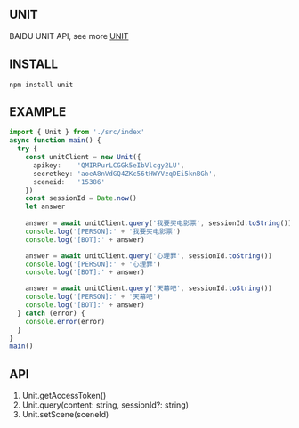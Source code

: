 ## UNIT
BAIDU UNIT API, see more [UNIT](https://ai.baidu.com/unit)

## INSTALL
```
npm install unit
```

## EXAMPLE

```ts
import { Unit } from './src/index'
async function main() {
  try {
    const unitClient = new Unit({
      apikey:    'QMIRPurLCGGk5eIbVlcgy2LU', 
      secretkey: 'aoeA8nVdGQ4ZKc56tHWYVzqDEi5knBGh', 
      sceneid:   '15386'
    })
    const sessionId = Date.now()
    let answer
  
    answer = await unitClient.query('我要买电影票', sessionId.toString())
    console.log('[PERSON]:' + '我要买电影票')
    console.log('[BOT]:' + answer)

    answer = await unitClient.query('心理罪', sessionId.toString())
    console.log('[PERSON]:' + '心理罪')
    console.log('[BOT]:' + answer)

    answer = await unitClient.query('天幕吧', sessionId.toString())
    console.log('[PERSON]:' + '天幕吧')
    console.log('[BOT]:' + answer)
  } catch (error) {
    console.error(error)
  }
}
main()
```

## API
1. Unit.getAccessToken()
2. Unit.query(content: string, sessionId?: string)
3. Unit.setScene(sceneId)